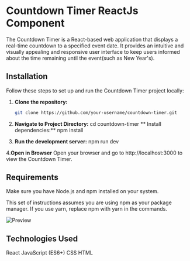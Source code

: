 # Countdown Timer ReactJs Component
The Countdown Timer is a React-based web application that displays a real-time countdown to a specified event date. It provides an intuitive and visually appealing and responsive user interface to keep users informed about the time remaining until the event(such as New Year's).

## Installation

Follow these steps to set up and run the Countdown Timer project locally:

1. **Clone the repository:**
   ```bash
   git clone https://github.com/your-username/countdown-timer.git

2. **Navigate to Project Directory:**
cd countdown-timer
** Install dependencies:**
npm install

3. **Run the development server:**
npm run dev

4.**Open in Browser**
Open your browser and go to http://localhost:3000 to view the Countdown Timer.

## Requirements
Make sure you have Node.js and npm installed on your system.

This set of instructions assumes you are using npm as your package manager. If you use yarn, replace npm with yarn in the commands.


![Preview](./src/assets/countdownimage.png)

## Technologies Used
React
JavaScript (ES6+)
CSS
HTML

